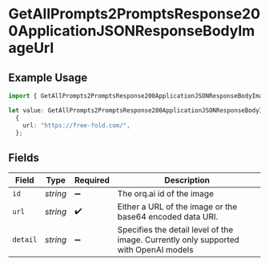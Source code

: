 # GetAllPrompts2PromptsResponse200ApplicationJSONResponseBodyImageUrl

## Example Usage

```typescript
import { GetAllPrompts2PromptsResponse200ApplicationJSONResponseBodyImageUrl } from "orq-poc-typescript-multi-env-version/models/operations";

let value: GetAllPrompts2PromptsResponse200ApplicationJSONResponseBodyImageUrl =
  {
    url: "https://free-fold.com/",
  };
```

## Fields

| Field                                                                                | Type                                                                                 | Required                                                                             | Description                                                                          |
| ------------------------------------------------------------------------------------ | ------------------------------------------------------------------------------------ | ------------------------------------------------------------------------------------ | ------------------------------------------------------------------------------------ |
| `id`                                                                                 | *string*                                                                             | :heavy_minus_sign:                                                                   | The orq.ai id of the image                                                           |
| `url`                                                                                | *string*                                                                             | :heavy_check_mark:                                                                   | Either a URL of the image or the base64 encoded data URI.                            |
| `detail`                                                                             | *string*                                                                             | :heavy_minus_sign:                                                                   | Specifies the detail level of the image. Currently only supported with OpenAI models |
